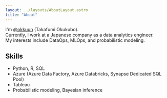 ```yaml
---
layout: ../layouts/AboutLayout.astro
title: "About"
---
```


I'm [@okkuun](https://github.com/okkuun) (Takafumi Okukubo).<br>
Currently, I work at a Japanese company as a data analytics engineer.<br>
My interests include DataOps, MLOps, and probabilistic modeling.

## Skills

- Python, R, SQL
- Azure (Azure Data Factory, Azure Databricks, Synapse Dedicated SQL Pool)
- Tableau
- Probabilistic modeling, Bayesian inference
